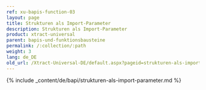 ```yaml
---
ref: xu-bapis-function-03
layout: page
title: Strukturen als Import-Parameter
description: Strukturen als Import-Parameter
product: xtract-universal
parent: bapis-und-funktionsbausteine
permalink: /:collection/:path
weight: 3
lang: de_DE
old_url: /Xtract-Universal-DE/default.aspx?pageid=strukturen-als-import-parameter
---
```

{% include _content/de/bapi/strukturen-als-import-parameter.md %}
